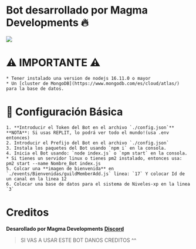 # Bot desarrollado por Magma Developments 🔥

<a href="https://discord.gg/DSmry5wE"><img src="https://discordapp.com/api/guilds/936817888210337832/widget.png?style=banner2"></a>

# ⚠ IMPORTANTE ⚠

    * Tener instalado una version de nodejs 16.11.0 o mayor
    * Un [cluster de MongoDB](https://www.mongodb.com/es/cloud/atlas/) para la base de datos.

# 🤖 Configuración Básica
    
    1. **Introducir el Token del Bot en el archivo `./config.json`** **NOTA**: Si usas REPLIT, lo podrá ver todo el mundo!(usa .env entonces)
    2. Introducir el Prefijo del Bot en el archivo `./config.json`
    3. Instala los paquetes del Bot usando `npm i` en la consola.
    4. Inicia el Bot usando: `node index.js` o `npm start` en la consola. * Si tienes un servidor linux o tienes pm2 instalado, entonces usa: pm2 start --name Nombre_Bot index.js
    5. Colcar una **imagen de bienvenida** en `./events/Bienvenidas/guildMemberAdd.js` linea: `17` Y colocar Id de un canal en la linea 12 
    6. Colocar una base de datos para el sistema de Niveles-xp en la linea `3`

# Creditos

**Desarollado por Magma Developments**
**[Discord](discord.gg/QgTVZN6ra5)**

> SI VAS A USAR ESTE BOT DANOS CREDITOS ^^
